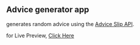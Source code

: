 ## Advice generator app
generates random advice using the [Advice Slip API](https://api.adviceslip.com). 

for Live Preview, [Click Here](https://charlzx.github.io/advice-generator/)